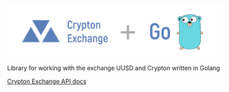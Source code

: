 ![logo](logo.png)

Library for working with the exchange UUSD and Crypton written in Golang

[Crypton Exchange API docs](https://crp.is/api-doc/)
